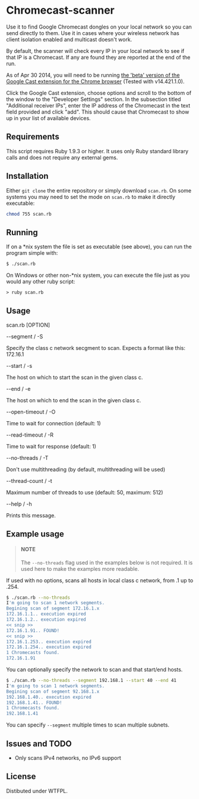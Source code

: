 # Chromecast-scanner

Use it to find Google Chromecast dongles on your local network so you can
send directly to them. Use it in cases where your wireless network has
client isolation enabled and multicast doesn't work.

By default, the scanner will check every IP in your local network to see
if that IP is a Chromecast. If any are found they are reported at the end
of the run.

As of Apr 30 2014, you will need to be running [the 'beta' version of the
Google Cast extension for the Chrome browser](https://chrome.google.com/webstore/detail/google-cast-beta/dliochdbjfkdbacpmhlcpmleaejidimm) (Tested with v14.421.1.0).

Click the Google Cast extension, choose options and scroll to the bottom
of the window to the "Developer Settings" section. In the subsection
titled "Additional receiver IPs", enter the IP address of the Chromecast
in the text field provided and click "add". This should cause that
Chromecast to show up in your list of available devices.

## Requirements

This script requires Ruby 1.9.3 or higher. It uses only Ruby standard
library calls and does not require any external gems.

## Installation

Either `git clone` the entire repository or simply download `scan.rb`.
On some systems you may need to set the mode on `scan.rb` to make it
directly executable:

```sh
chmod 755 scan.rb
```

## Running

If on a *nix system the file is set as executable (see above), you can
run the program simple with:

```sh
$ ./scan.rb
```

On Windows or other non-*nix system, you can execute the file just as
you would any other ruby script:

```
> ruby scan.rb
```

## Usage
    
scan.rb [OPTION]

--segment / -S <class c>

  Specify the class c network secgment to scan. Expects a format
  like this: 172.16.1

--start / -s <number>

  The host on which to start the scan in the given class c.

--end / -e <number>

  The host on which to end the scan in the given class c.

--open-timeout / -O <seconds>
    
  Time to wait for connection (default: 1)

--read-timeout / -R <seconds>
  
  Time to wait for response (default: 1)

--no-threads / -T
  
  Don't use multithreading (by default, multithreading will be used)

--thread-count / -t <thread count>

  Maximum number of threads to use (default: 50, maximum: 512)

--help / -h

  Prints this message.

## Example usage

> #### NOTE
> The `--no-threads` flag used in the examples below is not required.
> It is used here to make the examples more readable.

If used with no options, scans all hosts in local class c network, from .1
up to .254.

```sh
$ ./scan.rb --no-threads
I'm going to scan 1 network segments.
Begining scan of segment 172.16.1.x
172.16.1.1.. execution expired
172.16.1.2.. execution expired
<< snip >>
172.16.1.91.. FOUND!
<< snip >>
172.16.1.253.. execution expired
172.16.1.254.. execution expired
1 Chromecasts found.
172.16.1.91
```

You can optionally specify the network to scan and that start/end hosts.

```sh
$ ./scan.rb --no-threads --segment 192.168.1 --start 40 --end 41
I'm going to scan 1 network segments.
Begining scan of segment 92.168.1.x
192.168.1.40.. execution expired
192.168.1.41.. FOUND!
1 Chromecasts found.
192.168.1.41
```

You can specify `--segment` multiple times to scan multiple subnets.

## Issues and TODO

* Only scans IPv4 networks, no IPv6 support

## License

Distibuted under WTFPL.
